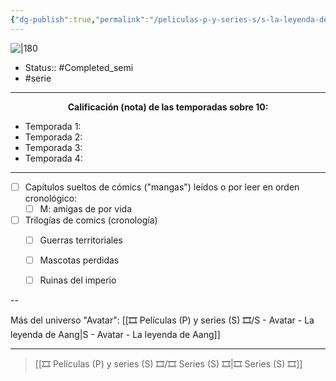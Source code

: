 ```yaml
---
{"dg-publish":true,"permalink":"/peliculas-p-y-series-s/s-la-leyenda-de-korra/"}
---
```



![|180](https://m.media-amazon.com/images/M/MV5BYTZhNGY2ZDAtYWYxYy00YWNlLWI3NDUtNjBiM2NkMGVmODIxXkEyXkFqcGdeQXVyODUwNjEzMzg@._V1_SX300.jpg)

- Status:: #Completed_semi  
- #serie

---

**<center>Calificación (nota) de las temporadas sobre 10:</center>**

- Temporada 1: 
- Temporada 2: 
- Temporada 3:
- Temporada 4:  

---

- [ ] Capítulos sueltos de cómics ("mangas") leídos o por leer en orden cronológico:
	- [ ] M: amigas de por vida
- [ ] Trilogías de comics (cronología)
	- [ ] Guerras territoriales
	- [ ] Mascotas perdidas
	- [ ] Ruinas del imperio


--

Más del universo "Avatar": [[🎞️ Películas (P) y series (S) 🎞️/S - Avatar - La leyenda de Aang\|S - Avatar - La leyenda de Aang]]

---

> [[🎞️ Películas (P) y series (S) 🎞️/🎞️ Series (S) 🎞️\|🎞️ Series (S) 🎞️]]
